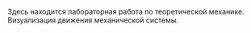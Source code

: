 Здесь находится лабораторная работа по теоретической механике. 
Визуализация движения механической системы. 
